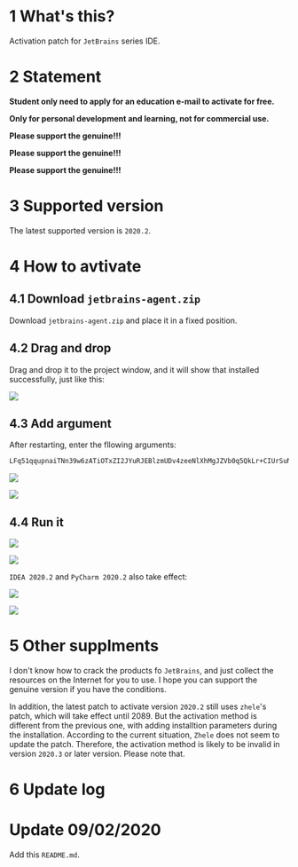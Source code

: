 # 1 What's this?

Activation patch for `JetBrains` series IDE.

# 2 Statement

**Student only need to apply for an education e-mail to activate for free.**

**Only for personal development and learning, not for commercial use.**

**Please support the genuine!!!**

**Please support the genuine!!!**

**Please support the genuine!!!**

# 3 Supported version

The latest supported version is `2020.2`.

# 4 How to avtivate

## 4.1 Download `jetbrains-agent.zip`

Download `jetbrains-agent.zip` and place it in a fixed position.

## 4.2 Drag and drop

Drag and drop it to the project window, and it will show that installed successfully, just like this:

![](https://github.com/2293736867/JetBrainsActivation/blob/master/img/1.png)

## 4.3 Add argument

After restarting, enter the fllowing arguments:

```bash
LFq51qqupnaiTNn39w6zATiOTxZI2JYuRJEBlzmUDv4zeeNlXhMgJZVb0q5QkLr+CIUrSuNB7ucifrGXawLB4qswPOXYG7+ItDNUR/9UkLTUWlnHLX07hnR1USOrWIjTmbytcIKEdaI6x0RskyotuItj84xxoSBP/iRBW2EHpOc
```

![](https://github.com/2293736867/JetBrainsActivation/blob/master/img/2.png)

![](https://github.com/2293736867/JetBrainsActivation/blob/master/img/3.png)

## 4.4 Run it 

![](https://github.com/2293736867/JetBrainsActivation/blob/master/img/4.png)

![](https://github.com/2293736867/JetBrainsActivation/blob/master/img/5.png)

`IDEA 2020.2` and `PyCharm 2020.2` also take effect:

![](https://github.com/2293736867/JetBrainsActivation/blob/master/img/6.png)

![](https://github.com/2293736867/JetBrainsActivation/blob/master/img/7.png)

# 5 Other supplments

I don't know how to crack the products fo `JetBrains`, and just collect the resources on the Internet for you to use. I hope you can support the genuine version if you have the conditions.

In addition, the latest patch to activate version `2020.2` still uses `zhele`'s patch, which will take effect until 2089. But the activation method is different from the previous one, with adding installtion parameters during the installation. According to the current situation, `Zhele` does not seem to update the patch. Therefore, the activation method is likely to be invalid in version `2020.3` or later version. Please note that.

# 6 Update log

# Update 09/02/2020

Add this `README.md`.

